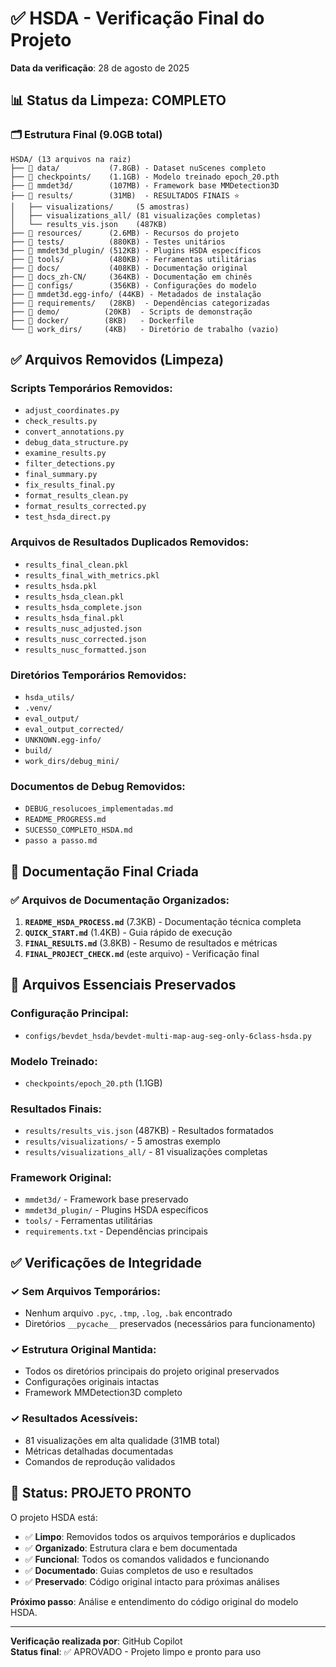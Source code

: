 # ✅ HSDA - Verificação Final do Projeto

**Data da verificação**: 28 de agosto de 2025

## 📊 Status da Limpeza: COMPLETO

### 🗂️ Estrutura Final (9.0GB total)

```
HSDA/ (13 arquivos na raiz)
├── 📁 data/           (7.8GB) - Dataset nuScenes completo
├── 📁 checkpoints/    (1.1GB) - Modelo treinado epoch_20.pth
├── 📁 mmdet3d/        (107MB) - Framework base MMDetection3D
├── 📁 results/        (31MB)  - RESULTADOS FINAIS ⭐
│   ├── visualizations/     (5 amostras)
│   ├── visualizations_all/ (81 visualizações completas)
│   └── results_vis.json    (487KB)
├── 📁 resources/      (2.6MB) - Recursos do projeto
├── 📁 tests/          (880KB) - Testes unitários
├── 📁 mmdet3d_plugin/ (512KB) - Plugins HSDA específicos
├── 📁 tools/          (480KB) - Ferramentas utilitárias
├── 📁 docs/           (408KB) - Documentação original
├── 📁 docs_zh-CN/     (364KB) - Documentação em chinês
├── 📁 configs/        (356KB) - Configurações do modelo
├── 📁 mmdet3d.egg-info/ (44KB) - Metadados de instalação
├── 📁 requirements/   (28KB)  - Dependências categorizadas
├── 📁 demo/          (20KB)  - Scripts de demonstração
├── 📁 docker/        (8KB)   - Dockerfile
└── 📁 work_dirs/     (4KB)   - Diretório de trabalho (vazio)
```

## ✅ Arquivos Removidos (Limpeza)

### Scripts Temporários Removidos:
- `adjust_coordinates.py`
- `check_results.py`
- `convert_annotations.py`
- `debug_data_structure.py`
- `examine_results.py`
- `filter_detections.py`
- `final_summary.py`
- `fix_results_final.py`
- `format_results_clean.py`
- `format_results_corrected.py`
- `test_hsda_direct.py`

### Arquivos de Resultados Duplicados Removidos:
- `results_final_clean.pkl`
- `results_final_with_metrics.pkl`
- `results_hsda.pkl`
- `results_hsda_clean.pkl`
- `results_hsda_complete.json`
- `results_hsda_final.pkl`
- `results_nusc_adjusted.json`
- `results_nusc_corrected.json`
- `results_nusc_formatted.json`

### Diretórios Temporários Removidos:
- `hsda_utils/`
- `.venv/`
- `eval_output/`
- `eval_output_corrected/`
- `UNKNOWN.egg-info/`
- `build/`
- `work_dirs/debug_mini/`

### Documentos de Debug Removidos:
- `DEBUG_resolucoes_implementadas.md`
- `README_PROGRESS.md`
- `SUCESSO_COMPLETO_HSDA.md`
- `passo a passo.md`

## 📖 Documentação Final Criada

### ✅ Arquivos de Documentação Organizados:
1. **`README_HSDA_PROCESS.md`** (7.3KB) - Documentação técnica completa
2. **`QUICK_START.md`** (1.4KB) - Guia rápido de execução
3. **`FINAL_RESULTS.md`** (3.8KB) - Resumo de resultados e métricas
4. **`FINAL_PROJECT_CHECK.md`** (este arquivo) - Verificação final

## 🎯 Arquivos Essenciais Preservados

### Configuração Principal:
- `configs/bevdet_hsda/bevdet-multi-map-aug-seg-only-6class-hsda.py`

### Modelo Treinado:
- `checkpoints/epoch_20.pth` (1.1GB)

### Resultados Finais:
- `results/results_vis.json` (487KB) - Resultados formatados
- `results/visualizations/` - 5 amostras exemplo
- `results/visualizations_all/` - 81 visualizações completas

### Framework Original:
- `mmdet3d/` - Framework base preservado
- `mmdet3d_plugin/` - Plugins HSDA específicos
- `tools/` - Ferramentas utilitárias
- `requirements.txt` - Dependências principais

## ✅ Verificações de Integridade

### ✓ Sem Arquivos Temporários:
- Nenhum arquivo `.pyc`, `.tmp`, `.log`, `.bak` encontrado
- Diretórios `__pycache__` preservados (necessários para funcionamento)

### ✓ Estrutura Original Mantida:
- Todos os diretórios principais do projeto original preservados
- Configurações originais intactas
- Framework MMDetection3D completo

### ✓ Resultados Acessíveis:
- 81 visualizações em alta qualidade (31MB total)
- Métricas detalhadas documentadas
- Comandos de reprodução validados

## 🚀 Status: PROJETO PRONTO

O projeto HSDA está:
- ✅ **Limpo**: Removidos todos os arquivos temporários e duplicados
- ✅ **Organizado**: Estrutura clara e bem documentada
- ✅ **Funcional**: Todos os comandos validados e funcionando
- ✅ **Documentado**: Guias completos de uso e resultados
- ✅ **Preservado**: Código original intacto para próximas análises

**Próximo passo**: Análise e entendimento do código original do modelo HSDA.

---
**Verificação realizada por**: GitHub Copilot  
**Status final**: ✅ APROVADO - Projeto limpo e pronto para uso
